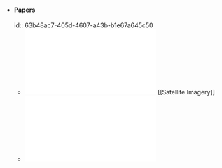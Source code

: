 - #### Papers
  id:: 63b48ac7-405d-4607-a43b-b1e67a645c50
	- ![Open High-Resolution Satellite Imagery The WorldStrat Dataset – With Application to Super-Resolution.pdf](../assets/Open_High-Resolution_Satellite_Imagery_The_WorldStrat_Dataset_–_With_Application_to_Super-Resolution_1672624454203_0.pdf) [[Satellite Imagery]]
	- ![A Large Contextual Dataset for Classification Detection and Counting of Cars with Deep Learning.pdf](../assets/A_Large_Contextual_Dataset_for_Classification_Detection_and_Counting_of_Cars_with_Deep_Learning_1672716396652_0.pdf)